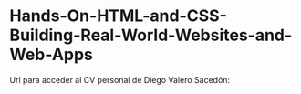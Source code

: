 # Hands-On-HTML-and-CSS-Building-Real-World-Websites-and-Web-Apps

Url para acceder al CV personal de Diego Valero Sacedón:

